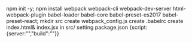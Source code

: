 npm init -y;
npm install webpack webpack-cli webpack-dev-server html-webpack-plugin babel-loader babel-core babel-preset-es2017 babel-preset-react;
mkdir src
create webpack_config.js
create .babelrc
create index.html& index.jsx in src/
setting package.json {script:{server:"","build":""}}
